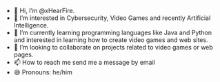 - 👋 Hi, I’m @xHearFire.
- 👀 I’m interested in Cybersecurity, Video Games and recently Artificial Intelligence.
- 🌱 I’m currently learning programming languages ​​like Java and Python and interested in learning how to create video games and web sites.
- 💞️ I’m looking to collaborate on projects related to video games or web pages.
- 📫 How to reach me send me a message by email
- 😄 Pronouns: he/him

<!---
xHearFire/xHearFire is a ✨ special ✨ repository because its `README.md` (this file) appears on your GitHub profile.
You can click the Preview link to take a look at your changes.
--->
